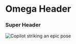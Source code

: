 # Omega Header
### Super Header

![Copilot striking an epic pose](https://github.githubassets.com/images/modules/site/copilot/copilot.png)
